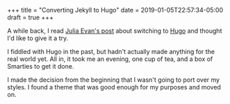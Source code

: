 +++
title = "Converting Jekyll to Hugo"
date = 2019-01-05T22:57:34-05:00
draft = true
+++

A while back, I read [Julia Evan's post](http://jvns.ca/blog/2016/10/09/switching-to-hugo/) about switching to [Hugo](https://gohugo.io/) and thought I'd like to give it a try. 

I fiddled with Hugo in the past, but hadn't actually made anything for the real world yet. All in, it took me an evening, one cup of tea, and a box of Smarties to get it done.

I made the decision from the beginning that I wasn't going to port over my styles. I found a theme that was good enough for my purposes and moved on.

#
